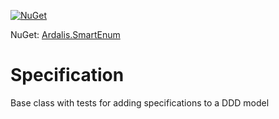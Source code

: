 [![NuGet](https://img.shields.io/nuget/dt/Ardalis.Specification.svg)](https://www.nuget.org/packages/Ardalis.Specification)

NuGet: [Ardalis.SmartEnum](https://www.nuget.org/packages/Ardalis.Specification)

# Specification

Base class with tests for adding specifications to a DDD model
